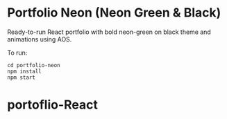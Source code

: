 # Portfolio Neon (Neon Green & Black)

Ready-to-run React portfolio with bold neon-green on black theme and animations using AOS.

To run:

```
cd portfolio-neon
npm install
npm start
```
# portoflio-React
